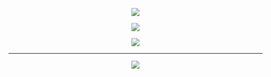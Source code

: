 <p align="center">
  <a href="https://github.com/screw-hand/github-profile-trophy">
    <img src="https://github-profile-trophy.screw-hand.vercel.app/?username=screw-hand&column=-1&margin-w=25&margin-h=15&rank=-UNKNOWN,-C" />
  </a>
</p>



<p align="center">
  <a href="https://github.com/anuraghazra/github-readme-stats">
    <img src="https://github-readme-stats-screw-hand.vercel.app/api?username=screw-hand&include_all_commits=true&count_private=true&show_icons=true&theme=react" />
  </a>
  <a>
</p>

<p align="center">
  <img src="https://github-readme-stats-screw-hand.vercel.app/api/top-langs/?username=screw-hand&count_private=true&layout=donut&theme=react" />
  </a>
</a>
</p>

-----
  
<p align="center">
  <a href="https://github.com/screw-hand/github-profile-trophy">
    <img src="https://github-profile-trophy.screw-hand.vercel.app/?username=screw-hand&rank=SECRET&wantAll=true&column=-1&column=-1&margin-w=40&margin-h=14&theme=radical" /> 
  </a>
</p>
